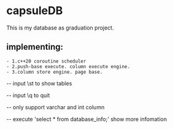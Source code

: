 # capsuleDB
This is my database as graduation project.

## implementing:
    - 1.c++20 coroutine scheduler
    - 2.push-base execute. column execute engine.
    - 3.column store engine. page base.

-- input \st to show tables

-- input \q to quit

-- only support varchar and int column

-- execute 'select * from database_info;' show more infomation


